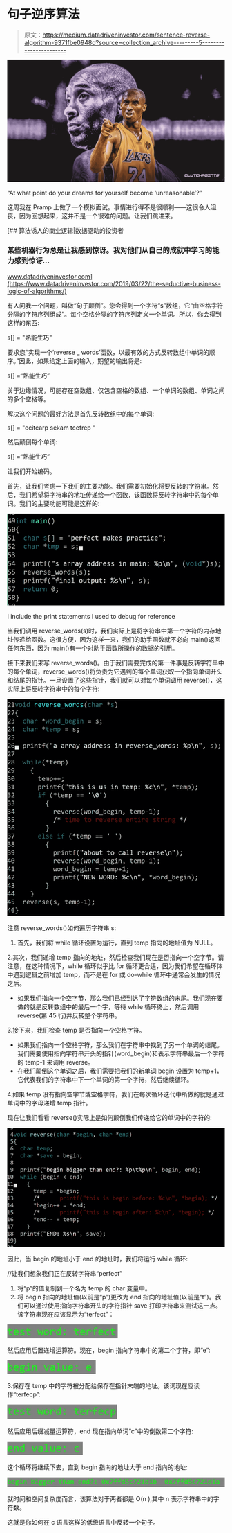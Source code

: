 # 句子逆序算法

> 原文：<https://medium.datadriveninvestor.com/sentence-reverse-algorithm-9371fbe0948d?source=collection_archive---------5----------------------->

![](img/88849e2de2a149b41c1e505fe81d5955.png)

“At what point do your dreams for yourself become ‘unreasonable’?”

这周我在 Pramp 上做了一个模拟面试。事情进行得不是很顺利——这很令人沮丧，因为回想起来，这并不是一个很难的问题。让我们跳进来。

[](https://www.datadriveninvestor.com/2019/03/22/the-seductive-business-logic-of-algorithms/) [## 算法诱人的商业逻辑|数据驱动的投资者

### 某些机器行为总是让我感到惊讶。我对他们从自己的成就中学习的能力感到惊讶…

www.datadriveninvestor.com](https://www.datadriveninvestor.com/2019/03/22/the-seductive-business-logic-of-algorithms/) 

有人问我一个问题，叫做“句子颠倒”。您会得到一个字符“s”数组，它“由空格字符分隔的字符序列组成”。每个空格分隔的字符序列定义一个单词。所以，你会得到这样的东西:

s[] = "熟能生巧"

要求您“实现一个‘reverse _ words’函数，以最有效的方式反转数组中单词的顺序。”因此，如果给定上面的输入，期望的输出将是:

s[] =“熟能生巧”

关于边缘情况，可能存在空数组、仅包含空格的数组、一个单词的数组、单词之间的多个空格等。

解决这个问题的最好方法是首先反转数组中的每个单词:

s[] = "ecitcarp sekam tcefrep "

然后颠倒每个单词:

s[] =“熟能生巧”

让我们开始编码。

首先，让我们考虑一下我们的主要功能。我们需要初始化将要反转的字符串。然后，我们希望将字符串的地址传递给一个函数，该函数将反转字符串中的每个单词。我们的主要功能可能是这样的:

![](img/cf904305f473b89f40eaeac265f8c115.png)

I include the print statements I used to debug for reference

当我们调用 reverse_words(s)时，我们实际上是将字符串中第一个字符的内存地址传递给函数。这很方便，因为这样一来，我们的助手函数就不必向 main()返回任何东西，因为 main()有一个对助手函数所操作的数据的引用。

接下来我们来写 reverse_words()。由于我们需要完成的第一件事是反转字符串中的每个单词，reverse_words()将负责为它遇到的每个单词获取一个指向单词开头和结尾的指针。一旦设置了这些指针，我们就可以对每个单词调用 reverse()，这实际上将反转字符串中的每个字符:

![](img/fac29c9980729f6a9198eb5309dd981a.png)

注意 reverse_words()如何遍历字符串 s:

1.  首先，我们将 while 循环设置为运行，直到 temp 指向的地址值为 NULL。

2.其次，我们递增 temp 指向的地址，然后检查我们现在是否指向一个空字节。请注意，在这种情况下，while 循环似乎比 for 循环更合适，因为我们希望在循环体中遇到逻辑之前增加 temp，而不是在 for 或 do-while 循环中通常会发生的情况之后。

*   如果我们指向一个空字节，那么我们已经到达了字符数组的末尾。我们现在要做的就是反转数组中的最后一个字，等待 while 循环终止，然后调用 reverse(第 45 行)并反转整个字符串。

3.接下来，我们检查 temp 是否指向一个空格字符。

*   如果我们指向一个空格字符，那么我们在字符串中找到了另一个单词的结尾。我们需要使用指向字符串开头的指针(word_begin)和表示字符串最后一个字符的 temp-1 来调用 reverse。
*   在我们颠倒这个单词之后，我们需要把我们的新单词 begin 设置为 temp+1，它代表我们的字符串中下一个单词的第一个字符，然后继续循环。

4.如果 temp 没有指向空字节或空格字符，我们在每次循环迭代中所做的就是通过单词中的字母递增 temp 指针。

现在让我们看看 reverse()实际上是如何颠倒我们传递给它的单词中的字符的:

![](img/5097990227d6b94d15066bb21fee4547.png)

因此，当 begin 的地址小于 end 的地址时，我们将运行 while 循环:

//让我们想象我们正在反转字符串“perfect”

1.  将“p”的值复制到一个名为 temp 的 char 变量中。
2.  将 begin 指向的地址值(以前是“p”)更改为 end 指向的地址值(以前是“t”)。我们可以通过使用指向字符串开头的字符指针 save 打印字符串来测试这一点。该字符串现在应该显示为“terfect”：

![](img/13f10705777257fa348cbeacdacd3b59.png)

然后应用后置递增运算符。现在，begin 指向字符串中的第二个字符，即“e”:

![](img/208ee0e50dda74a4baae5654893cf22d.png)

3.保存在 temp 中的字符被分配给保存在指针末端的地址。该词现在应读作“terfecp”:

![](img/3abe1f525077c8d798b1fa07b6d6d09c.png)

然后应用后缀减量运算符，end 现在指向单词“c”中的倒数第二个字符:

![](img/ef386e42b3e4949e25d527b6f7cc48fd.png)

这个循环将继续下去，直到 begin 指向的地址大于 end 指向的地址:

![](img/3fe9bc781ca3809ff26c7c03849aac05.png)

就时间和空间复杂度而言，该算法对于两者都是 O(n ),其中 n 表示字符串中的字符数。

这就是你如何在 c 语言这样的低级语言中反转一个句子。